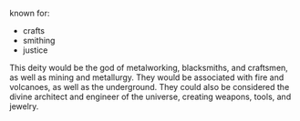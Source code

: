 known for:
- crafts
- smithing
- justice

This deity would be the god of metalworking, blacksmiths, and craftsmen, as well as mining and metallurgy. They would be associated with fire and volcanoes, as well as the underground. They could also be considered the divine architect and engineer of the universe, creating weapons, tools, and jewelry.